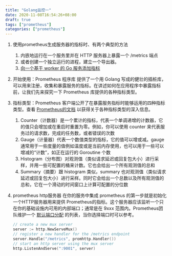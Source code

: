 ```yaml
---
title: "Golang监控一"
date: 2020-11-08T16:54:26+08:00
draft: true
tags: ["prometheus"]
categories: ["prometheus"]
---
```

1. 使用prometheus生成服务器的指标时、有两个典型的方法
	1. 内嵌地运行在一个服务里并在 HTTP 服务器上暴露一个 /metrics 端点
	2. 或者创建一个独立运行的进程，建立一个导出器。
	3. [向一个基于 worker 的 Go 服务添加指标](https://github.com/scotwells/prometheus-by-example/tree/master/job-processor " 向一个基于 worker 的 Go 服务添加指标")
2. 开始使用：Prometheus 程序库 提供了一个用 Golang 写成的健壮的插桩库，可以用来注册，收集和暴露服务的指标。在讲述如何在应用程序中暴露指标前，让我们先来探究一下 Prometheus 库提供的各种指标类型。

3. 指标类型：Prometheus 客户端公开了在暴露服务指标时能够运用的四种指标类型。查看 [Prometheus的文档](https://prometheus.io/docs/concepts/metric_types/ "Prometheus的文档") 以获得关于各种指标类型的深入信息。
	1. Counter（计数器）是一个累计的指标，代表一个单调递增的计数器，它的值只会增加或在重启时重置为零。例如，你可以使用 counter 来代表服务过的请求数，完成的任务数，或者错误的次数
	2. Gauge（计量器）代表一个数值类型的指标，它的值可以增或减。gauge 通常用于一些度量的值例如温度或是当前内存使用，也可以用于一些可以增减的“计数”，如正在运行的 Goroutine 个数
	3. Histogram（分布图）对观测值（类似请求延迟或回复包大小）进行采样，并用一些可配置的桶来计数。它也会给出一个所有观测值的总和
	4. Summary（摘要）跟 histogram 类似，summary 也对观测值（类似请求延迟或回复包大小）进行采样。同时它会给出一个总数以及所有观测值的总和，它在一个滑动的时间窗口上计算可配置的分位数

4. prometheus http服务器
在你的服务中集成 prometheus 的第一步就是初始化一个HTTP服务器用来提供 Prometheus的指标。这个服务器应该监听一个只在你的基础设施内可用的内部端口；通常是在 9xxx 范围内。Prometheus团队维护一个 [默认端口分配](https://github.com/prometheus/prometheus/wiki/Default-port-allocations "默认端口分配") 的列表，当你选择端口时可以参考。
	```go
	// create a new mux server
	server := http.NewServeMux()
	// register a new handler for the /metrics endpoint
	server.Handle("/metrics", promhttp.Handler())
	// start an http server using the mux server
	http.ListenAndServe(":9001", server)
    ```